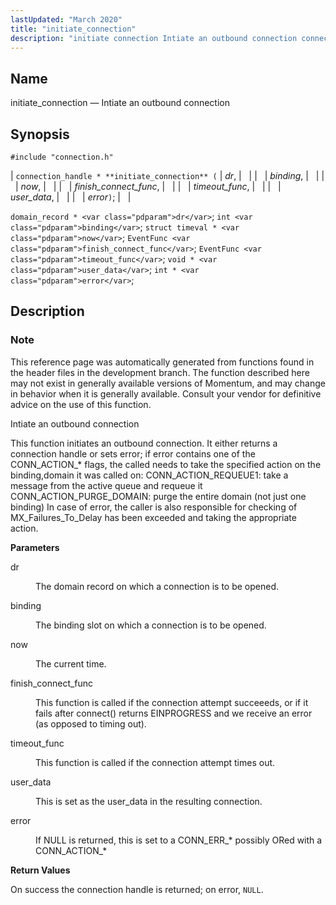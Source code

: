 ```yaml
---
lastUpdated: "March 2020"
title: "initiate_connection"
description: "initiate connection Intiate an outbound connection connection handle initiate connection dr binding now finish connect func timeout func user data error domain record dr int binding struct timeval now Event Func finish connect func Event Func timeout func void user data int error This reference page was automatically generated from..."
---
```


<a name="apis.initiate_connection"></a> 
## Name

initiate_connection — Intiate an outbound connection

## Synopsis

`#include "connection.h"`

| `connection_handle * **initiate_connection** (` | <var class="pdparam">dr</var>, |   |
|   | <var class="pdparam">binding</var>, |   |
|   | <var class="pdparam">now</var>, |   |
|   | <var class="pdparam">finish_connect_func</var>, |   |
|   | <var class="pdparam">timeout_func</var>, |   |
|   | <var class="pdparam">user_data</var>, |   |
|   | <var class="pdparam">error</var>`)`; |   |

`domain_record * <var class="pdparam">dr</var>`;
`int <var class="pdparam">binding</var>`;
`struct timeval * <var class="pdparam">now</var>`;
`EventFunc <var class="pdparam">finish_connect_func</var>`;
`EventFunc <var class="pdparam">timeout_func</var>`;
`void * <var class="pdparam">user_data</var>`;
`int * <var class="pdparam">error</var>`;<a name="idp49120800"></a> 
## Description

### Note

This reference page was automatically generated from functions found in the header files in the development branch. The function described here may not exist in generally available versions of Momentum, and may change in behavior when it is generally available. Consult your vendor for definitive advice on the use of this function.

Intiate an outbound connection

This function initiates an outbound connection. It either returns a connection handle or sets error; if error contains one of the CONN_ACTION_* flags, the called needs to take the specified action on the binding,domain it was called on: CONN_ACTION_REQUEUE1: take a message from the active queue and requeue it CONN_ACTION_PURGE_DOMAIN: purge the entire domain (not just one binding) In case of error, the caller is also responsible for checking of MX_Failures_To_Delay has been exceeded and taking the appropriate action.

**<a name="idp49124672"></a> Parameters**

<dl class="variablelist">

<dt>dr</dt>

<dd>

The domain record on which a connection is to be opened.

</dd>

<dt>binding</dt>

<dd>

The binding slot on which a connection is to be opened.

</dd>

<dt>now</dt>

<dd>

The current time.

</dd>

<dt>finish_connect_func</dt>

<dd>

This function is called if the connection attempt succeeeds, or if it fails after connect() returns EINPROGRESS and we receive an error (as opposed to timing out).

</dd>

<dt>timeout_func</dt>

<dd>

This function is called if the connection attempt times out.

</dd>

<dt>user_data</dt>

<dd>

This is set as the user_data in the resulting connection.

</dd>

<dt>error</dt>

<dd>

If NULL is returned, this is set to a CONN_ERR_* possibly ORed with a CONN_ACTION_*

</dd>

</dl>

**<a name="idp49138768"></a> Return Values**

On success the connection handle is returned; on error, `NULL`.